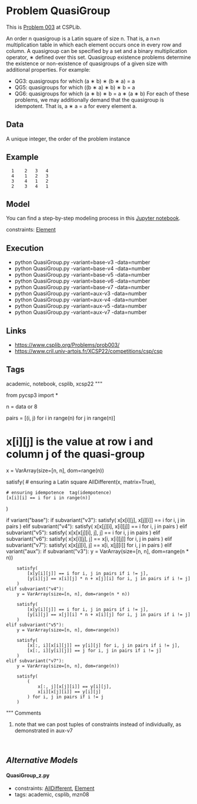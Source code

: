 # Problem QuasiGroup

This is [Problem 003](https://www.csplib.org/Problems/prob003/) at CSPLib.

An order n quasigroup is a Latin square of size n.
That is, a n×n multiplication table in which each element occurs once in every row and column.
A quasigroup can be specified by a set and a binary multiplication operator, ∗ defined over this set.
Quasigroup existence problems determine the existence or non-existence of quasigroups of
a given size with additional properties. For example:
  - QG3: quasigroups for which (a ∗ b) ∗ (b ∗ a) = a
  - QG5: quasigroups for which ((b ∗ a) ∗ b) ∗ b = a
  - QG6: quasigroups for which (a ∗ b) ∗ b = a ∗ (a ∗ b)
For each of these problems, we may additionally demand that the quasigroup is idempotent.
That is, a ∗ a = a for every element a.

## Data
  A unique integer, the order of the problem instance

## Example
  ```
    1    2   3   4
    4    1   2   3
    3    4   1   2
    2    3   4   1
  ```

## Model
  You can find a step-by-step modeling process in this [Jupyter notebook](https://pycsp.org/documentation/models/CSP/Quasigroup/).

  constraints: [Element](http://pycsp.org/documentation/constraints/Element)

## Execution
  - python QuasiGroup.py -variant=base-v3 -data=number
  - python QuasiGroup.py -variant=base-v4 -data=number
  - python QuasiGroup.py -variant=base-v5 -data=number
  - python QuasiGroup.py -variant=base-v6 -data=number
  - python QuasiGroup.py -variant=base-v7 -data=number
  - python QuasiGroup.py -variant=aux-v3 -data=number
  - python QuasiGroup.py -variant=aux-v4 -data=number
  - python QuasiGroup.py -variant=aux-v5 -data=number
  - python QuasiGroup.py -variant=aux-v7 -data=number

## Links
  - https://www.csplib.org/Problems/prob003/
  - https://www.cril.univ-artois.fr/XCSP22/competitions/csp/csp

## Tags
  academic, notebook, csplib, xcsp22
 """

from pycsp3 import *

n = data or 8

pairs = [(i, j) for i in range(n) for j in range(n)]

# x[i][j] is the value at row i and column j of the quasi-group
x = VarArray(size=[n, n], dom=range(n))

satisfy(
    # ensuring a Latin square
    AllDifferent(x, matrix=True),

    # ensuring idempotence  tag(idempotence)
    [x[i][i] == i for i in range(n)]
)

if variant("base"):
    if subvariant("v3"):
        satisfy(
            x[x[i][j], x[j][i]] == i for i, j in pairs
        )
    elif subvariant("v4"):
        satisfy(
            x[x[j][i], x[i][j]] == i for i, j in pairs
        )
    elif subvariant("v5"):
        satisfy(
            x[x[x[j][i], j], j] == i for i, j in pairs
        )
    elif subvariant("v6"):
        satisfy(
            x[x[i][j], j] == x[i, x[i][j]] for i, j in pairs
        )
    elif subvariant("v7"):
        satisfy(
            x[x[j][i], j] == x[i, x[j][i]] for i, j in pairs
        )
elif variant("aux"):
    if subvariant("v3"):
        y = VarArray(size=[n, n], dom=range(n * n))

        satisfy(
            [x[y[i][j]] == i for i, j in pairs if i != j],
            [y[i][j] == x[i][j] * n + x[j][i] for i, j in pairs if i != j]
        )
    elif subvariant("v4"):
        y = VarArray(size=[n, n], dom=range(n * n))

        satisfy(
            [x[y[i][j]] == i for i, j in pairs if i != j],
            [y[i][j] == x[j][i] * n + x[i][j] for i, j in pairs if i != j]
        )
    elif subvariant("v5"):
        y = VarArray(size=[n, n], dom=range(n))

        satisfy(
            [x[:, i][x[i][j]] == y[i][j] for i, j in pairs if i != j],
            [x[:, i][y[i][j]] == j for i, j in pairs if i != j]
        )
    elif subvariant("v7"):
        y = VarArray(size=[n, n], dom=range(n))

        satisfy(
            (
                x[:, j][x[j][i]] == y[i][j],
                x[i][x[j][i]] == y[i][j]
            ) for i, j in pairs if i != j
        )

""" Comments
1) note that we can post tuples of constraints instead of individually, as demonstrated in aux-v7

<br />

## _Alternative Models_

#### QuasiGroup_z.py
 - constraints: [AllDifferent](http://pycsp.org/documentation/constraints/AllDifferent), [Element](http://pycsp.org/documentation/constraints/Element)
 - tags: academic, csplib, mzn08
